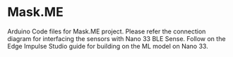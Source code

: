 # Mask.ME
Arduino Code files for Mask.ME project.
Please refer the connection diagram for interfacing the sensors with Nano 33 BLE Sense.
Follow on the Edge Impulse Studio guide for building on the ML model on Nano 33.

